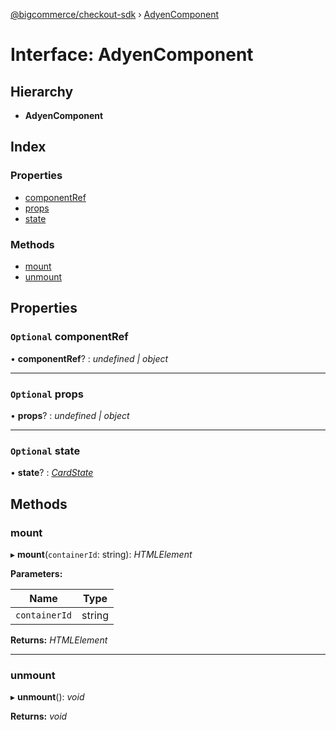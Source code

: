 [@bigcommerce/checkout-sdk](../README.md) › [AdyenComponent](adyencomponent.md)

# Interface: AdyenComponent

## Hierarchy

* **AdyenComponent**

## Index

### Properties

* [componentRef](adyencomponent.md#optional-componentref)
* [props](adyencomponent.md#optional-props)
* [state](adyencomponent.md#optional-state)

### Methods

* [mount](adyencomponent.md#mount)
* [unmount](adyencomponent.md#unmount)

## Properties

### `Optional` componentRef

• **componentRef**? : *undefined | object*

___

### `Optional` props

• **props**? : *undefined | object*

___

### `Optional` state

• **state**? : *[CardState](cardstate.md)*

## Methods

###  mount

▸ **mount**(`containerId`: string): *HTMLElement*

**Parameters:**

Name | Type |
------ | ------ |
`containerId` | string |

**Returns:** *HTMLElement*

___

###  unmount

▸ **unmount**(): *void*

**Returns:** *void*
